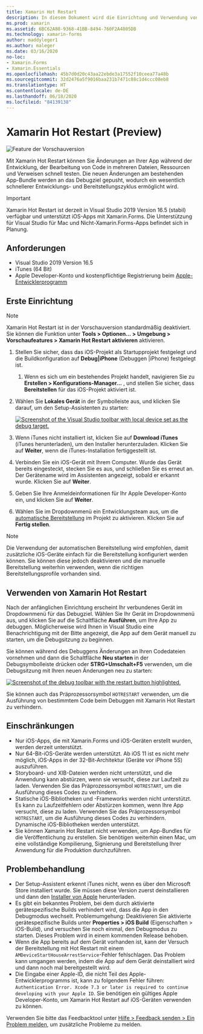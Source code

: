 ```yaml
---
title: Xamarin Hot Restart
description: In diesem Dokument wird die Einrichtung und Verwendung von Xamarin Hot Restart zum Debuggen einer iOS-App beschrieben.
ms.prod: xamarin
ms.assetid: 6BC62A88-9368-41BB-8494-760F2A4805DB
ms.technology: xamarin-forms
author: maddyleger1
ms.author: maleger
ms.date: 03/16/2020
no-loc:
- Xamarin.Forms
- Xamarin.Essentials
ms.openlocfilehash: 45b7d0d20c43aa22ebde3a17552f10ceea77a48b
ms.sourcegitcommit: 32d2476a5f9016baa231b7471c88c1d4ccc08eb8
ms.translationtype: HT
ms.contentlocale: de-DE
ms.lasthandoff: 06/18/2020
ms.locfileid: "84139138"
---
```

# <a name="xamarin-hot-restart-preview"></a>Xamarin Hot Restart (Preview)

![Feature der Vorschauversion](~/media/shared/preview.png)

Mit Xamarin Hot Restart können Sie Änderungen an Ihrer App während der Entwicklung, der Bearbeitung von Code in mehreren Dateien, Ressourcen und Verweisen schnell testen. Die neuen Änderungen am bestehenden App-Bundle werden an das Debugziel gepusht, wodurch ein wesentlich schnellerer Entwicklungs- und Bereitstellungszyklus ermöglicht wird.

> [!IMPORTANT]
> Xamarin Hot Restart ist derzeit in Visual Studio 2019 Version 16.5 (stabil) verfügbar und unterstützt iOS-Apps mit Xamarin.Forms. Die Unterstützung für Visual Studio für Mac und Nicht-Xamarin.Forms-Apps befindet sich in Planung.

## <a name="requirements"></a>Anforderungen

- Visual Studio 2019 Version 16.5
- iTunes (64 Bit)
- Apple Developer-Konto und kostenpflichtige Registrierung beim [Apple-Entwicklerprogramm](https://developer.apple.com/programs)


## <a name="initial-setup"></a>Erste Einrichtung

> [!NOTE]
> Xamarin Hot Restart ist in der Vorschauversion standardmäßig deaktiviert. Sie können die Funktion unter **Tools > Optionen... > Umgebung > Vorschaufeatures > Xamarin Hot Restart aktivieren** aktivieren.

1. Stellen Sie sicher, dass das iOS-Projekt als Startupprojekt festgelegt und die Buildkonfiguration auf **Debug|iPhone** (Debuggen |iPhone) festgelegt ist.

   1. Wenn es sich um ein bestehendes Projekt handelt, navigieren Sie zu **Erstellen > Konfigurations-Manager...** , und stellen Sie sicher, dass **Bereitstellen** für das iOS-Projekt aktiviert ist.

2. Wählen Sie **Lokales Gerät** in der Symbolleiste aus, und klicken Sie darauf, um den Setup-Assistenten zu starten:

    [![](hot-restart-images/toolbar.png "Screenshot of the Visual Studio toolbar with local device set as the debug target.")](hot-restart-images/toolbar.png)

3. Wenn iTunes nicht installiert ist, klicken Sie auf **Download iTunes** (iTunes herunterladen), um den Installer herunterzuladen. Klicken Sie auf **Weiter**, wenn die iTunes-Installation fertiggestellt ist.

4. Verbinden Sie ein iOS-Gerät mit Ihrem Computer. Wurde das Gerät bereits eingesteckt, stecken Sie es aus, und schließen Sie es erneut an. Der Gerätename wird im Assistenten angezeigt, sobald er erkannt wurde. Klicken Sie auf **Weiter**.

5. Geben Sie Ihre Anmeldeinformationen für Ihr Apple Developer-Konto ein, und klicken Sie auf **Weiter**.

6. Wählen Sie im Dropdownmenü ein Entwicklungsteam aus, um die [automatische Bereitstellung](~/ios/get-started/installation/device-provisioning/automatic-provisioning.md) im Projekt zu aktivieren. Klicken Sie auf **Fertig stellen**.

> [!NOTE]
> Die Verwendung der automatischen Bereitstellung wird empfohlen, damit zusätzliche iOS-Geräte einfach für die Bereitstellung konfiguriert werden können. Sie können diese jedoch deaktivieren und die manuelle Bereitstellung weiterhin verwenden, wenn die richtigen Bereitstellungsprofile vorhanden sind.

## <a name="use-xamarin-hot-restart"></a>Verwenden von Xamarin Hot Restart
Nach der anfänglichen Einrichtung erscheint Ihr verbundenes Gerät im Dropdownmenü für das Debugziel. Wählen Sie Ihr Gerät im Dropdownmenü aus, und klicken Sie auf die Schaltfläche **Ausführen**, um Ihre App zu debuggen. Möglicherweise wird Ihnen in Visual Studio eine Benachrichtigung mit der Bitte angezeigt, die App auf dem Gerät manuell zu starten, um die Debugsitzung zu beginnen.

Sie können während des Debuggens Änderungen an Ihren Codedateien vornehmen und dann die Schaltfläche **Neu starten** in der Debugsymbolleiste drücken oder **STRG+Umschalt+F5** verwenden, um die Debugsitzung mit Ihren neuen Änderungen neu zu starten:

[![](hot-restart-images/restart.png "Screenshot of the debug toolbar with the restart button highlighted.")](hot-restart-images/toolbar.png)

Sie können auch das Präprozessorsymbol `HOTRESTART` verwenden, um die Ausführung von bestimmtem Code beim Debuggen mit Xamarin Hot Restart zu verhindern.

## <a name="limitations"></a>Einschränkungen

- Nur iOS-Apps, die mit Xamarin.Forms und iOS-Geräten erstellt wurden, werden derzeit unterstützt.
- Nur 64-Bit-iOS-Geräte werden unterstützt. Ab iOS 11 ist es nicht mehr möglich, iOS-Apps in der 32-Bit-Architektur (Geräte vor iPhone 5S) auszuführen.
- Storyboard- und XIB-Dateien werden nicht unterstützt, und die Anwendung kann abstürzen, wenn sie versucht, diese zur Laufzeit zu laden. Verwenden Sie das Präprozessorsymbol `HOTRESTART`, um die Ausführung dieses Codes zu verhindern.
- Statische iOS-Bibliotheken und -Frameworks werden nicht unterstützt. Es kann zu Laufzeitfehlern oder Abstürzen kommen, wenn Ihre App versucht, diese zu laden. Verwenden Sie das Präprozessorsymbol `HOTRESTART`, um die Ausführung dieses Codes zu verhindern. Dynamische iOS-Bibliotheken werden unterstützt.
- Sie können Xamarin Hot Restart nicht verwenden, um App-Bundles für die Veröffentlichung zu erstellen. Sie benötigen weiterhin einen Mac, um eine vollständige Kompilierung, Signierung und Bereitstellung Ihrer Anwendung für die Produktion durchzuführen.

## <a name="troubleshoot"></a>Problembehandlung

- Der Setup-Assistent erkennt iTunes nicht, wenn es über den Microsoft Store installiert wurde. Sie müssen diese Version zuerst deinstallieren und dann den [Installer von Apple](https://go.microsoft.com/fwlink/?linkid=2101014) herunterladen.
- Es gibt ein bekanntes Problem, bei dem durch aktivierte gerätespezifische Builds verhindert wird, dass die App in den Debugmodus wechselt. Problemumgehung: Deaktivieren Sie aktivierte gerätespezifische Builds unter **Properties > iOS Build** (Eigenschaften > iOS-Build), und versuchen Sie noch einmal, den Debugmodus zu starten. Dieses Problem wird in einem kommenden Release behoben.
- Wenn die App bereits auf dem Gerät vorhanden ist, kann der Versuch der Bereitstellung mit Hot Restart mit einem `AMDeviceStartHouseArrestService`-Fehler fehlschlagen. Das Problem kann umgangen werden, indem die App auf dem Gerät deinstalliert wird und dann noch mal bereitgestellt wird.
- Die Eingabe einer Apple-ID, die nicht Teil des Apple-Entwicklerprogramms ist, kann zu folgendem Fehler führen: `Authentication Error. Xcode 7.3 or later is required to continue developing with your Apple ID`. Sie benötigen ein gültiges Apple Developer-Konto, um Xamarin Hot Restart auf iOS-Geräten verwenden zu können. 

Verwenden Sie bitte das Feedbacktool unter [Hilfe > Feedback senden > Ein Problem melden](/visualstudio/ide/feedback-options?view=vs-2019#report-a-problem), um zusätzliche Probleme zu melden.
